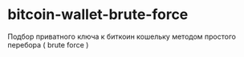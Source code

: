 # bitcoin-wallet-brute-force
Подбор приватного ключа к биткоин кошельку методом простого перебора ( brute force ) 
